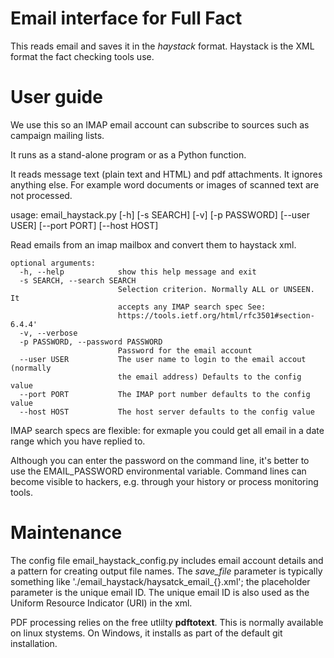 # Email interface for Full Fact

This reads email and saves it in the *haystack* format. Haystack is the XML format the fact checking tools use.

# User guide

We use this so an IMAP email account can subscribe to sources such as campaign mailing lists.

It runs as a stand-alone program or as a Python function. 

It reads message text (plain text and HTML) and pdf attachments. It ignores anything else. For example word documents or images of scanned text are not processed.

usage: email_haystack.py [-h] [-s SEARCH] [-v] [-p PASSWORD] [--user USER]
                         [--port PORT] [--host HOST]

Read emails from an imap mailbox and convert them to haystack xml.

```
optional arguments:
  -h, --help            show this help message and exit
  -s SEARCH, --search SEARCH
                        Selection criterion. Normally ALL or UNSEEN. It
                        accepts any IMAP search spec See:
                        https://tools.ietf.org/html/rfc3501#section-6.4.4'
  -v, --verbose
  -p PASSWORD, --password PASSWORD
                        Password for the email account
  --user USER           The user name to login to the email accout (normally
                        the email address) Defaults to the config value
  --port PORT           The IMAP port number defaults to the config value
  --host HOST           The host server defaults to the config value
```

IMAP search specs are flexible: for exmaple you could get all email in a date range which you have replied to.

Although you can enter the password on the command line, it's better to use the EMAIL_PASSWORD environmental variable. Command lines can become visible to hackers, e.g. through your history or process monitoring tools.

# Maintenance 

The config file email_haystack_config.py includes email account details and a pattern for creating output file names. The *save_file* parameter is typically something like './email_haystack/haysatck_email_{}.xml'; the placeholder parameter is the unique email ID. The unique email ID is also used as the Uniform Resource Indicator (URI) in the xml.

PDF processing relies on the free utlilty **pdftotext**. This is normally available on linux stystems. On Windows, it installs as part of the default git installation.



